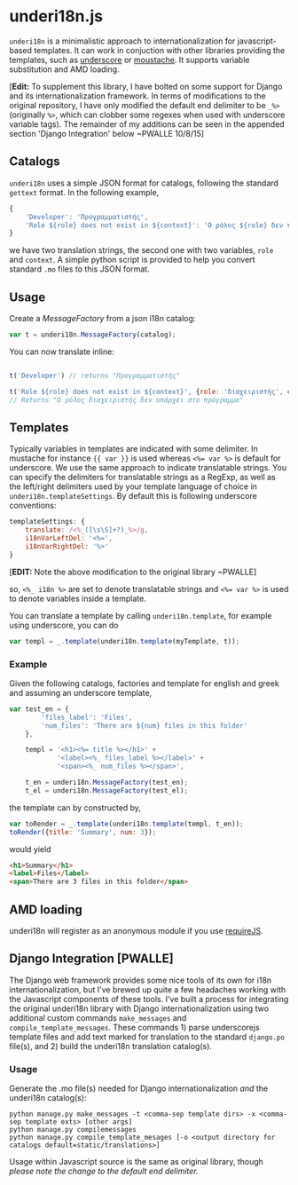# underi18n.js

`underi18n` is a minimalistic approach to internationalization for javascript-based templates.
It can work in conjuction with other libraries providing the templates, such as [underscore](http://underscorejs.org/#template) or [moustache](https://github.com/janl/mustache.js). It supports variable substitution and AMD loading.

[__Edit:__ To supplement this library, I have bolted on some support for Django and its internationalization framework. In terms of modifications to the original repository, I have only modified the default end delimiter to be `_%>` (originally `%>`, which can clobber some regexes when used with underscore variable tags). The remainder of my additions can be seen in the appended section 'Django Integration' below ~PWALLE 10/8/15]

## Catalogs

`underi18n` uses a simple JSON format for catalogs, following the standard `gettext` format. In the following example,

```javascript
{
    'Developer': 'Προγραμματιστής',
    'Role ${role} does not exist in ${context}': 'Ο ρόλος ${role} δεν υπάρχει στο ${context}'
}
```

we have two translation strings, the second one with two variables, `role` and `context`.
A simple python script is provided to help you convert standard `.mo` files to this JSON format.

## Usage

Create a *MessageFactory* from a json i18n catalog:

```javascript
var t = underi18n.MessageFactory(catalog);
```

You can now translate inline:

```javascript

t('Developer') // returns "Προγραμματιστής"

t('Role ${role} does not exist in ${context}', {role: 'διαχειριστής', context: 'πρόγραμμα'})
// Returns "Ο ρόλος διαχειριστής δεν υπάρχει στο πρόγραμμα"
```

## Templates

Typically variables in templates are indicated with some delimiter. In mustache for instance `{{ var }}` is used whereas `<%= var %>` is default for underscore. We use the same approach to indicate translatable strings. You can specify the delimiters for translatable strings as a RegExp, as well as the left/right delimiters used by your template language of choice in `underi18n.templateSettings`. By default this is following underscore conventions:

```javascript
templateSettings: {
    translate: /<%_([\s\S]+?)_%>/g,
    i18nVarLeftDel: '<%=',
    i18nVarRightDel: '%>'
}
```

[__EDIT:__ Note the above modification to the original library ~PWALLE]

so, `<%_ i18n %>` are set to denote translatable strings and `<%= var %>` is used to denote variables inside a template.

You can translate a template by calling `underi18n.template`, for example using underscore, you can do

```javascript
var templ = _.template(underi18n.template(myTemplate, t));
```

### Example

Given the following catalogs, factories and template for english and greek and assuming an underscore template,
```javascript
var test_en = {
        'files_label': 'Files',
        'num_files': 'There are ${num} files in this folder'
    },

    templ = '<h1><%= title %></h1>' +
            '<label><%_ files_label %></label>' +
            '<span><%_ num_files %></span>',

    t_en = underi18n.MessageFactory(test_en);
    t_el = underi18n.MessageFactory(test_el);

```
the template can by constructed by,
```javascript
var toRender = _.template(underi18n.template(templ, t_en));
toRender({title: 'Summary', num: 3});
```
would yield

```html
<h1>Summary</h1>
<label>Files</label>
<span>There are 3 files in this folder</span>
```

## AMD loading

underi18n will register as an anonymous module if you use [requireJS](http://requirejs.org/).

## Django Integration [PWALLE]

The Django web framework provides some nice tools of its own for i18n internationalization, but I've brewed up quite a few headaches working with the Javascript components of these tools. I've built a process for integrating the original underi18n library with Django internationalization using two additional custom commands `make_messages` and `compile_template_messages`. These commands 1) parse underscorejs template files and add text marked for translation to the standard `django.po` file(s), and 2) build the underi18n translation catalog(s).

### Usage

Generate the .mo file(s) needed for Django internationalization *and* the underi18n catalog(s):

```
python manage.py make_messages -t <comma-sep template dirs> -x <comma-sep template exts> [other args]
python manage.py compilemessages
python manage.py compile_template_mesages [-o <output directory for catalogs default=static/translations>]
```

Usage within Javascript source is the same as original library, though _please note the change to the default end delimiter._
